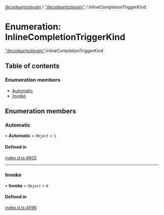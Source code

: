 [@codearts/plugin](../README.md) / ["@codearts/plugin"](../modules/_codearts_plugin_.md) / InlineCompletionTriggerKind

# Enumeration: InlineCompletionTriggerKind

["@codearts/plugin"](../modules/_codearts_plugin_.md).InlineCompletionTriggerKind

## Table of contents

### Enumeration members

- [Automatic](codearts_plugin_.InlineCompletionTriggerKind.md#automatic)
- [Invoke](codearts_plugin_.InlineCompletionTriggerKind.md#invoke)

## Enumeration members

### Automatic

• **Automatic** = `Object` = `1`

#### Defined in

[index.d.ts:4602](https://github.com/huaweicloud/cloudide-plugin-api/blob/3b0eee8/index.d.ts#L4602)

___

### Invoke

• **Invoke** = `Object` = `0`

#### Defined in

[index.d.ts:4596](https://github.com/huaweicloud/cloudide-plugin-api/blob/3b0eee8/index.d.ts#L4596)
